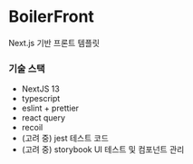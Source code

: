 # BoilerFront

Next.js 기반 프론트 템플릿

### 기술 스택

- NextJS 13
- typescript
- eslint + prettier
- react query
- recoil
- (고려 중) jest 테스트 코드
- (고려 중) storybook UI 테스트 및 컴포넌트 관리

